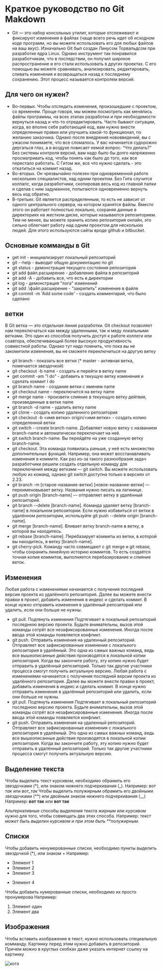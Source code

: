 # Краткое руководство по Git Makdown
* Git — это набор консольных утилит, которые отслеживают и фиксируют изменения в файлах (чаще всего речь идет об исходном коде программ, но вы можете использовать его для любых файлов на ваш вкус). Изначально Git был создан Линусом Торвальдсом при разработке ядра Linux. Однако инструмент так понравился разработчикам, что в последствии, он получил широкое распространение и его стали использовать в других проектах. С его помощью вы можете сравнивать, анализировать, редактировать, сливать изменения и возвращаться назад к последнему сохранению. Этот процесс называется контролем версий.

## Для чего он нужен?
* Во-первых. Чтобы отследить изменения, произошедшие с проектом, со временем. Проще говоря, мы можем посмотреть как менялись файлы программы, на всех этапах разработки и при необходимости вернуться назад и что-то отредактировать. Часто бывают ситуации, когда, во вполне себе работающий код, вам нужно внести определенные правки или улучшить какой-то функционал, по желанию заказчика. Однако после внедрения нововведений, вы с ужасом понимаете, что все сломалось. У вас начинается судорожно дергаться глаз, а в воздухе повисает немой вопрос: “Что делать?” Без системы контроля версий, вам надо было бы долго напряженно просматривать код, чтобы понять как было до того, как все перестало работать. С Гитом же, все что нужно сделать - это откатиться на коммит назад. 
* Во-вторых. Он чрезвычайно полезен при одновременной работе нескольких специалистов, над одним проектом. Без Гита случится коллапс, когда разработчики, скопировав весь код из главной папки и сделав с ним задуманное, попытаются одновременно вернуть весь код обратно.
* В-третьих. Git является распределенным, то есть не зависит от одного центрального сервера, на котором хранятся файлы. Вместо этого он работает полностью локально, сохраняя данные в директориях на жестком диске, которые называются репозиторием. Тем не менее, вы можете хранить копию репозитория онлайн, это сильно облегчает работу над одним проектом для нескольких людей. Для этого используются сайты вроде github и bitbucket.

## Основные комманды в Git
* get init - инициализирует локальный репозиторий
* git --help - выводит общую документацию по git
* git status - демонстрация текущего состояния репозитория
* git add файл.расширение - добавление файла в репозиторий
* git add -A - добавить все, что есть в директории
* git log - демонстрация "лога" изменений
* git add .\файл.расширение - "закрепить" изменение в файле 
* git commit -m 'Add some code' -  создать комментарий, что было сделано

## ветки
В Git ветка — это отдельная линия разработки. Git checkout позволяет нам переключаться как между удаленными, так и меду локальными ветками. Это один из способов получить доступ к работе коллеги или соавтора, обеспечивающий более высокую продуктивность совместной работы. Однако тут надо помнить, что пока вы не закомитили изменения, вы не сможете переключиться на другую ветку
* git branch - показать все ветки
(* master -  активная ветка, помечается звездочкой)
* git checkout -b name - создать и перейти в ветку name
* get commit -am "I do" - добавить в текущую ветку изменения и сделать коммит I do
* git branch name - создание ветки с именем name
* git checkout name - переключится на ветку name
* git merge name - произвети слияние в текующую ветку дейтвия, произведенные в ветке name
* git branch -d name - удалить ветку name
* git clone  - создать копию удаленного репозитория
* git checkout -b <имя ветки> origin/<имя ветки> - создать копию определенной ветки
* git switch --create branch-name. Добавляет новую ветку с названием branch-name и автоматически переключает на неё.
* git switch branch-name. Вы перейдёте на уже созданную ветку branch-name.
* git checkout. Эта команда появилась раньше, у неё есть множество дополнительных функций. Например, она может восстанавливать изменения в коммите. Как раз из-за такого разнообразия задач разработчики решили создать отдельную команду для переключения между ветками — git switch. Вы можете использовать любую из команд, однако git switch доступна только в версиях от 2.23.
* git branch -m [старое-название-ветки] [новое-название-ветки] — переименовывает ветку. Названия нужно писать на латинице.
* git push origin [branch-name] — отправляет ветку в удалённый репозиторий.
* git branch --delete [branch-name]. Команда удаляет ветку [branch-name] в локальном репозитории. Если нужно избавиться от ветки в удалённом репозитории, используйте git push --delete origin [branch-name].
* git merge [branch-name]. Вливает ветку branch-name в ветку, в которой вы находитесь.
* git rebase [branch-name]. Перебазирует коммиты из ветки, в которой вы находитесь, в ветку [branch-name].
* git cherry-pick. Команду часто совмещают с git merge и git rebase, чтобы сохранить линейную историю коммитов. То есть создаётся точная копия коммитов, выполняется перебазирование и слияние веток.

## Изменения 
Любая работа с изменениями начинается с получения последней версии проекта из удалённого репозитория. Далее вы можете внести правки в проект, добавить изменения в индекс и сделать коммит. В конце нужно отправить изменения в удалённый репозиторий или удалить, если они больше не нужны.
* git pull. Подтянуть изменения  Подтягивает в локальный репозиторий последнюю версию проекта. Будьте внимательны, вызов этой команды сотрёт все незафиксированные изменения. Иногда после ввода этой команды появляется конфликт.
* git push. Отправить изменения на удаленный репозиторий. Отправляет все зафиксированные изменения с локального репозитория в удалённый. Это одна из самых важных команд, ведь все вышеописанные действия производятся в локальной копии репозитория. Когда вы закончите работу, эту копию нужно будет отправить в удалённый репозиторий. Только так другие участники процесса смогут получить актуальную версию.
Любая работа с изменениями начинается с получения последней версии проекта из удалённого репозитория. Далее вы можете внести правки в проект, добавить изменения в индекс и сделать коммит. В конце нужно отправить изменения в удалённый репозиторий или удалить, если они больше не нужны.
* git pull. Подтянуть изменения  Подтягивает в локальный репозиторий последнюю версию проекта. Будьте внимательны, вызов этой команды сотрёт все незафиксированные изменения. Иногда после ввода этой команды появляется конфликт.
* git push. Отправить изменения на удаленный репозиторий. Отправляет все зафиксированные изменения с локального репозитория в удалённый. Это одна из самых важных команд, ведь все вышеописанные действия производятся в локальной копии репозитория. Когда вы закончите работу, эту копию нужно будет отправить в удалённый репозиторий. Только так другие участники процесса смогут получить актуальную версию.
## Выделение текста
Чтобы выделить текст курсивом, необходимо обрамить его звездочками (*), или знаком нижнего подчеркивания (_). Например: *вот так* или _вот_так_
Чтобы выделить полужирным обрамить его двойными звездочками (**) или двойным знаком нижнего подчеркивания (__)
Например: **вот так** или __вот так__

Альтернативные способы выделения текста жирным или курсивом нужно для того, чтобы совмещать два этих способа.
Например: _текст может быть выделен курсивом и при этом быть **полужирным_.

## Списки
Чтобы добавить ненумерованные списки, необходимо пункты выделить звездочкой (*), или знаком +
Например:
* Элемент 1
* Элемент 2
* Элемент 3
+ Элемент 4

Чтобы добавить нумерованные списки, необходимо их просто пронумерова
Например: 
1. Элемент один
2. Элемент два

## Изображения

Чтобы вставить изображение в текст, нужно использовать специальную комманду. Картинку перед этим нужно добавить в репозиторий. Причем можно в круглых скобках даже указать интернет ссылку на картинку

![котэ](CAT.jpg)

